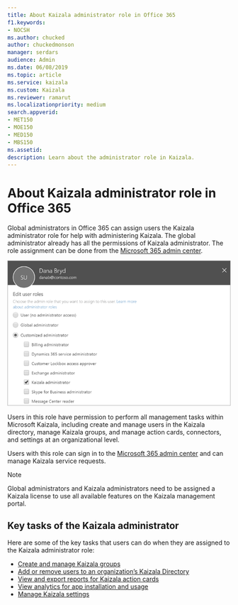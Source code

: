 ```yaml
---
title: About Kaizala administrator role in Office 365
f1.keywords:
- NOCSH
ms.author: chucked
author: chuckedmonson
manager: serdars
audience: Admin
ms.date: 06/08/2019
ms.topic: article
ms.service: kaizala
ms.custom: Kaizala
ms.reviewer: ramarut
ms.localizationpriority: medium
search.appverid:
- MET150
- MOE150
- MED150
- MBS150
ms.assetid:
description: Learn about the administrator role in Kaizala.
---
```


# About Kaizala administrator role in Office 365

Global administrators in Office 365 can assign users the Kaizala administrator role for help with administering Kaizala. The global administrator already has all the permissions of Kaizala administrator. The role assignment can be done from the [Microsoft 365 admin center](https://admin.microsoft.com).

![Screenshot of selecting Kaizala administrator in the Microsoft 365 admin center.](media/admin-role-in-admin-center.png)

Users in this role have permission to perform all management tasks within Microsoft Kaizala, including create and manage users in the Kaizala directory, manage Kaizala groups, and manage action cards, connectors, and settings at an organizational level.

Users with this role can sign in to the [Microsoft 365 admin center](https://admin.microsoft.com) and can manage Kaizala service requests.

> [!NOTE]
> Global administrators and Kaizala administrators need to be assigned a Kaizala license to use all available features on the Kaizala management portal.

## Key tasks of the Kaizala administrator

Here are some of the key tasks that users can do when they are assigned to the Kaizala administrator role:

- [Create and manage Kaizala groups](groups-in-kaizala.md)
- [Add or remove users to an organization’s Kaizala Directory](add-users.md)
- [View and export reports for Kaizala action cards](action-reports.md)
- [View analytics for app installation and usage](adoption-and-activity-reports.md)
- [Manage Kaizala settings](settings.md)


